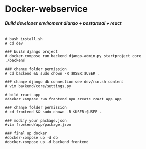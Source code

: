 # Docker-webservice

##### Build developer enviroment django + postgresql + react

```For ubuntu 18.04

# bash install.sh
# cd dev

### build django project
# docker-compose run backend django-admin.py startproject core ./backend

### change folder permission
# cd backend && sudo chown -R $USER:$USER .

### change django db connection see dev/run.sh content
# vim backend/core/settings.py

# bild react app
#docker-compose run frontend npx create-react-app app

### change folder permission
# cd frontend && sudo chown -R $USER:$USER .

### modify your package.json
#vim frontend/app/package.json

### final up docker
#docker-compose up -d db
#docker-compose up -d backend frontend
```



